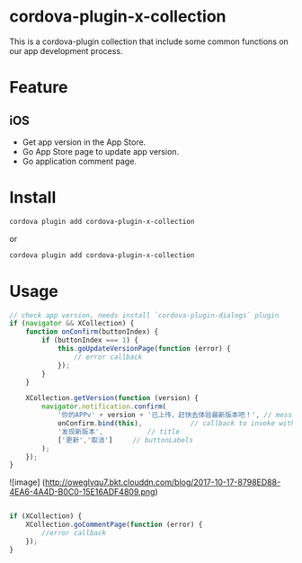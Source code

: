 # cordova-plugin-x-collection

This is a cordova-plugin collection that include some common functions on our app development process.

# Feature

## iOS

- Get app version in the App Store.
- Go App Store page to update app version.
- Go application comment page.

# Install

```bash
cordova plugin add cordova-plugin-x-collection
```
or

```bash
cordova plugin add cordova-plugin-x-collection
```

# Usage

```Javascript
// check app version, needs install `cordova-plugin-dialogs` plugin
if (navigator && XCollection) {
    function onConfirm(buttonIndex) {
        if (buttonIndex === 1) {
            this.goUpdateVersionPage(function (error) {
                // error callback
            });
        }
    }

    XCollection.getVersion(function (version) {
        navigator.notification.confirm(
            '你的APPv' + version + '已上传，赶快去体验最新版本吧！', // message
            onConfirm.bind(this),            // callback to invoke with index of button pressed
            '发现新版本',           // title
            ['更新','取消']     // buttonLabels
        );
    });
}

```
![image]
(http://oweglvqu7.bkt.clouddn.com/blog/2017-10-17-8798ED88-4EA6-4A4D-B0C0-15E16ADF4809.png)

```Javascript

if (XCollection) {
    XCollection.goCommentPage(function (error) {
        //error callback
    });
}

```

